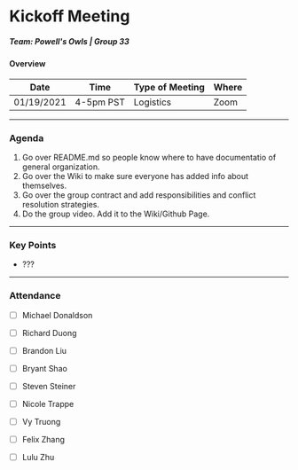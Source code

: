 # Kickoff Meeting
##### Team: Powell's Owls | Group 33
#### Overview
| Date       | Time      | Type of Meeting   | Where   |
| ---------- | --------- | ----------------- | ------- |
| 01/19/2021 | 4-5pm PST | Logistics         | Zoom    |

---

### Agenda
1. Go over README.md so people know where to have documentatio of general organization.
2. Go over the Wiki to make sure everyone has added info about themselves.
3. Go over the group contract and add responsibilities and conflict resolution strategies.
4. Do the group video. Add it to the Wiki/Github Page.

---

### Key Points
- ???

---

### Attendance
- [ ] Michael Donaldson
- [ ] Richard Duong
- [ ] Brandon Liu
- [ ] Bryant Shao
- [ ] Steven Steiner
- [ ] Nicole Trappe
- [ ] Vy Truong
- [ ] Felix Zhang
- [ ] Lulu Zhu


